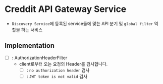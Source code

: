 # Creddit API Gateway Service

- `Discovery Service`에 등록된 service들에 맞는 API 분기 및 `global filter` 역할을 하는 서비스

## Implementation
- [ ] : AuthorizationHeaderFilter
  - client로부터 오는 요청의 Header를 검사합니다.
    - [ ] : `no authorization header` 검사
    - [ ] : `JWT token is not valid` 검사